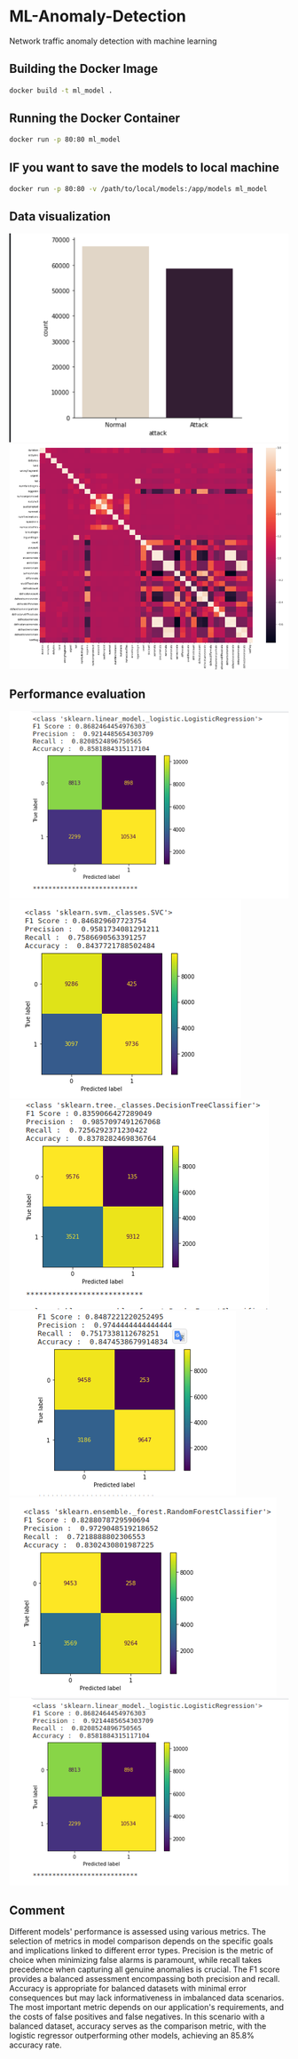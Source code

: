 # ML-Anomaly-Detection
Network traffic anomaly detection with machine learning


## Building the Docker Image

```bash
docker build -t ml_model .

```
## Running the Docker Container


```bash
docker run -p 80:80 ml_model

```
## IF you want to save the models to local machine

```bash
docker run -p 80:80 -v /path/to/local/models:/app/models ml_model

```

## Data visualization

![Alt text](https://github.com/Abbey-12/ML-Anomaly-Detection/blob/main/Image/Data_Visualization.png)
![Alt text](https://github.com/Abbey-12/ML-Anomaly-Detection/blob/main/Image/heatmap.png)

## Performance evaluation

![Alt text](https://github.com/Abbey-12/ML-Anomaly-Detection/blob/main/Image/LogisticRegression.png)
![Alt text](https://github.com/Abbey-12/ML-Anomaly-Detection/blob/main/Image/svc.png)
![Alt text](https://github.com/Abbey-12/ML-Anomaly-Detection/blob/main/Image/DecisionTreeClassifier.png)
![Alt text](https://github.com/Abbey-12/ML-Anomaly-Detection/blob/main/Image/CatBoostClassifier.png)
![Alt text](https://github.com/Abbey-12/ML-Anomaly-Detection/blob/main/Image/RandomForestClassifier.png)
![Alt text](https://github.com/Abbey-12/ML-Anomaly-Detection/blob/main/Image/LogisticRegression.png)

## Comment

Different models' performance is assessed using various metrics. The selection of metrics in model comparison depends on the specific goals and implications linked to different error types. Precision is the metric of choice when minimizing false alarms is paramount, while recall takes precedence when capturing all genuine anomalies is crucial. The F1 score provides a balanced assessment encompassing both precision and recall. Accuracy is appropriate for balanced datasets with minimal error consequences but may lack informativeness in imbalanced data scenarios. The most important metric depends on our application's requirements, and the costs of false positives and false negatives. In this scenario with a balanced dataset, accuracy serves as the comparison metric, with the logistic regressor outperforming other models, achieving an 85.8% accuracy rate. 
